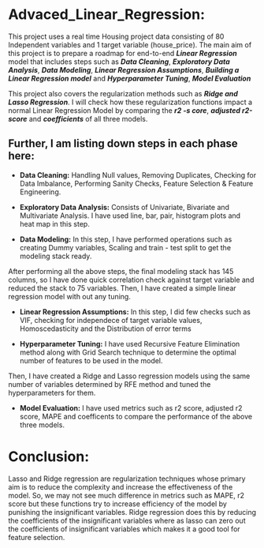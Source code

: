 # Advaced_Linear_Regression:

This project uses a real time Housing project data consisting of 80 Independent variables and 1 target variable (house_price). The main aim of this project is to prepare a roadmap for end-to-end ***Linear Regression*** model that includes steps such as ***Data Cleaning***, ***Exploratory Data Analysis***, ***Data Modeling***, ***Linear Regression Assumptions***, ***Building a Linear Regression model*** and ***Hyperparameter Tuning***, ***Model Evaluation***

This project also covers the regularization methods such as ***Ridge and Lasso Regression***. I will check how these regularization functions impact a normal Linear Regression Model by comparing the ***r2 -s core***, ***adjusted r2-score*** and ***coefficients*** of all three models.

## Further, I am listing down steps in each phase here:

* **Data Cleaning:**               Handling Null values, Removing Duplicates, Checking for Data Imbalance, Performing Sanity Checks, Feature Selection & Feature Engineering.

*  **Exploratory Data Analysis:**  Consists of Univariate, Bivariate and Multivariate Analysis. I have used line, bar, pair, histogram plots and heat map in this step.

*   **Data Modeling:**             In this step, I have performed operations such as creating Dummy variables, Scaling and train - test split to get the modeling stack ready.

After performing all the above steps, the final modeling stack has 145 columns, so I have done quick correlation check against target variable and reduced the stack to 75 variables. Then, I have created a simple linear regression model with out any tuning.


*  **Linear Regression Assumptions:**   In this step, I did few checks such as VIF, checking for independece of target variable values, Homoscedasticity and the Distribution of error terms

*  **Hyperparameter Tuning:**           I have used Recursive Feature Elimination method along with Grid Search technique to determine the optimal number of features to be used in the model.

Then, I have created a Ridge and Lasso regression models using the same number of variables determined by RFE method and tuned the hyperparameters for them.

* **Model Evaluation:** I have used metrics such as r2 score, adjusted r2 score, MAPE and coefficents to compare the performance of the above three models.

# Conclusion:

Lasso and Ridge regression are regularization techniques whose primary aim is to reduce the complexity and increase the effectiveness of the model. So, we may not see much difference in metrics such as MAPE, r2 score but these functions try to increase efficiency of the model by punishing the insignificant variables. Ridge regression does this by reducing the coefficients of the insignificant variables where as lasso can zero out the coefficients of insignificant variables which makes it a good tool for feature selection.

  
